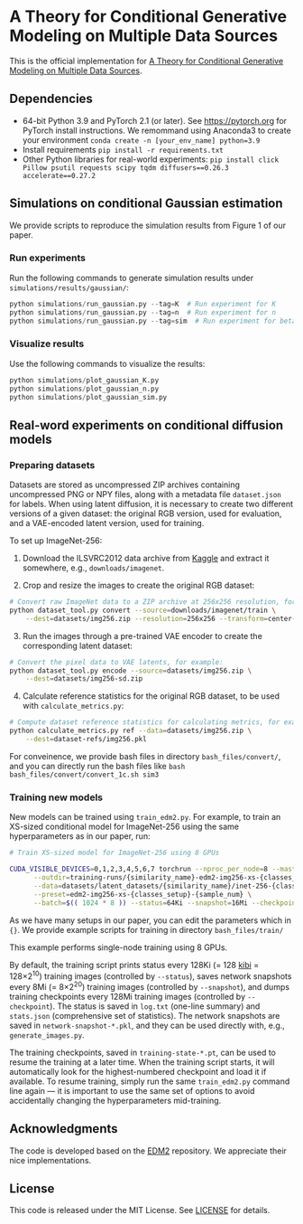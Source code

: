 # A Theory for Conditional Generative Modeling on Multiple Data Sources

This is the official implementation for [A Theory for Conditional Generative Modeling on Multiple Data Sources]().

## Dependencies
* 64-bit Python 3.9 and PyTorch 2.1 (or later). See https://pytorch.org for PyTorch install instructions. 
    We remommand using Anaconda3 to create your environment `conda create -n [your_env_name] python=3.9`
* Install requirements `pip install -r requirements.txt`
* Other Python libraries for real-world experiments: `pip install click Pillow psutil requests scipy tqdm diffusers==0.26.3 accelerate==0.27.2`


## Simulations on conditional Gaussian estimation

We provide scripts to reproduce the simulation results from Figure 1 of our paper.

### Run experiments
Run the following commands to generate simulation results under `simulations/results/gaussian/`:

```python
python simulations/run_gaussian.py --tag=K  # Run experiment for K
python simulations/run_gaussian.py --tag=n  # Run experiment for n
python simulations/run_gaussian.py --tag=sim  # Run experiment for beta_sim
```

### Visualize results

Use the following commands to visualize the results:

```python
python simulations/plot_gaussian_K.py
python simulations/plot_gaussian_n.py
python simulations/plot_gaussian_sim.py
```


## Real-word experiments on conditional diffusion models

### Preparing datasets

Datasets are stored as uncompressed ZIP archives containing uncompressed PNG or NPY files, along with a metadata file `dataset.json` for labels. When using latent diffusion, it is necessary to create two different versions of a given dataset: the original RGB version, used for evaluation, and a VAE-encoded latent version, used for training.

To set up ImageNet-256:

1. Download the ILSVRC2012 data archive from [Kaggle](https://www.kaggle.com/competitions/imagenet-object-localization-challenge/data) and extract it somewhere, e.g., `downloads/imagenet`.

2. Crop and resize the images to create the original RGB dataset:

```.bash
# Convert raw ImageNet data to a ZIP archive at 256x256 resolution, for example:
python dataset_tool.py convert --source=downloads/imagenet/train \
    --dest=datasets/img256.zip --resolution=256x256 --transform=center-crop-dhariwal
```

3. Run the images through a pre-trained VAE encoder to create the corresponding latent dataset:

```.bash
# Convert the pixel data to VAE latents, for example:
python dataset_tool.py encode --source=datasets/img256.zip \
    --dest=datasets/img256-sd.zip
```

4. Calculate reference statistics for the original RGB dataset, to be used with `calculate_metrics.py`:

```.bash
# Compute dataset reference statistics for calculating metrics, for example:
python calculate_metrics.py ref --data=datasets/img256.zip \
    --dest=dataset-refs/img256.pkl
```

For conveinence, we provide bash files in directory `bash_files/convert/`, 
and you can directly run the bash files like `bash bash_files/convert/convert_1c.sh sim3`

### Training new models

New models can be trained using `train_edm2.py`. For example, to train an XS-sized conditional model for ImageNet-256 using the same hyperparameters as in our paper, run:

```.bash
# Train XS-sized model for ImageNet-256 using 8 GPUs

CUDA_VISIBLE_DEVICES=0,1,2,3,4,5,6,7 torchrun --nproc_per_node=8 --master_port=25641 train_edm2.py \
      --outdir=training-runs/{similarity_name}-edm2-img256-xs-{classes_setup}-{sample_num} \
      --data=datasets/latent_datasets/{similarity_name}/inet-256-{classes_setup}-{sample_num}.zip \
      --preset=edm2-img256-xs-{classes_setup}-{sample_num} \
      --batch=$(( 1024 * 8 )) --status=64Ki --snapshot=16Mi --checkpoint=64Mi
```

As we have many setups in our paper, you can edit the parameters which in `{}`. 
We provide example scripts for training in directory `bash_files/train/`

This example performs single-node training using 8 GPUs.

By default, the training script prints status every 128Ki (= 128 [kibi](https://en.wikipedia.org/wiki/Binary_prefix#kibi) = 128&times;2<sup>10</sup>) training images (controlled by `--status`), saves network snapshots every 8Mi (= 8&times;2<sup>20</sup>) training images (controlled by `--snapshot`), and dumps training checkpoints every 128Mi training images (controlled by `--checkpoint`). The status is saved in `log.txt` (one-line summary) and `stats.json` (comprehensive set of statistics). The network snapshots are saved in `network-snapshot-*.pkl`, and they can be used directly with, e.g., `generate_images.py`.

The training checkpoints, saved in `training-state-*.pt`, can be used to resume the training at a later time.
When the training script starts, it will automatically look for the highest-numbered checkpoint and load it if available. 
To resume training, simply run the same `train_edm2.py` command line again &mdash; it is important to use the same set of options to avoid accidentally changing the hyperparameters mid-training.

## Acknowledgments

The code is developed based on the [EDM2](https://github.com/NVlabs/edm2.git) repository. We appreciate their nice implementations.


## License

This code is released under the MIT License. See  [LICENSE](./LICENSE) for details.

